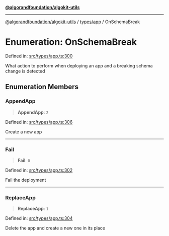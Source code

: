 [**@algorandfoundation/algokit-utils**](../../../README.md)

***

[@algorandfoundation/algokit-utils](../../../README.md) / [types/app](../README.md) / OnSchemaBreak

# Enumeration: OnSchemaBreak

Defined in: [src/types/app.ts:300](https://github.com/algorandfoundation/algokit-utils-ts/blob/main/src/types/app.ts#L300)

What action to perform when deploying an app and a breaking schema change is detected

## Enumeration Members

### AppendApp

> **AppendApp**: `2`

Defined in: [src/types/app.ts:306](https://github.com/algorandfoundation/algokit-utils-ts/blob/main/src/types/app.ts#L306)

Create a new app

***

### Fail

> **Fail**: `0`

Defined in: [src/types/app.ts:302](https://github.com/algorandfoundation/algokit-utils-ts/blob/main/src/types/app.ts#L302)

Fail the deployment

***

### ReplaceApp

> **ReplaceApp**: `1`

Defined in: [src/types/app.ts:304](https://github.com/algorandfoundation/algokit-utils-ts/blob/main/src/types/app.ts#L304)

Delete the app and create a new one in its place
